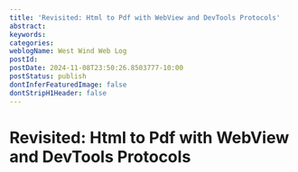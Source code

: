 ```yaml
---
title: 'Revisited: Html to Pdf with WebView and DevTools Protocols'
abstract: 
keywords: 
categories: 
weblogName: West Wind Web Log
postId: 
postDate: 2024-11-08T23:50:26.8503777-10:00
postStatus: publish
dontInferFeaturedImage: false
dontStripH1Header: false
---
```

# Revisited: Html to Pdf with WebView and DevTools Protocols